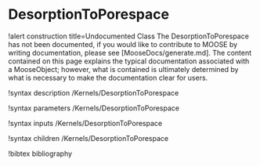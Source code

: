 <!-- MOOSE Documentation Stub: Remove this when content is added. -->

# DesorptionToPorespace

!alert construction title=Undocumented Class
The DesorptionToPorespace has not been documented, if you would like to contribute to MOOSE by
writing documentation, please see [MooseDocs/generate.md]. The content contained on this page explains
the typical documentation associated with a MooseObject; however, what is contained is ultimately
determined by what is necessary to make the documentation clear for users.

!syntax description /Kernels/DesorptionToPorespace

!syntax parameters /Kernels/DesorptionToPorespace

!syntax inputs /Kernels/DesorptionToPorespace

!syntax children /Kernels/DesorptionToPorespace

!bibtex bibliography
